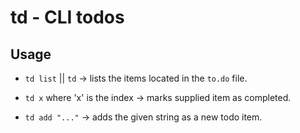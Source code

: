 # td - CLI todos

## Usage

- `td list` || `td` -> lists the items located in the `to.do` file.

- `td x` where 'x' is the index -> marks supplied item as completed.

- `td add "..."` -> adds the given string as a new todo item.
